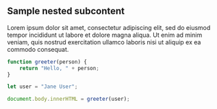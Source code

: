 
## Sample nested subcontent

Lorem ipsum dolor sit amet, consectetur adipiscing elit, sed do eiusmod tempor incididunt ut labore et dolore magna aliqua. Ut enim ad minim veniam, quis nostrud exercitation ullamco laboris nisi ut aliquip ex ea commodo consequat. 


```ts
function greeter(person) {
    return "Hello, " + person;
}

let user = "Jane User";

document.body.innerHTML = greeter(user);
```
